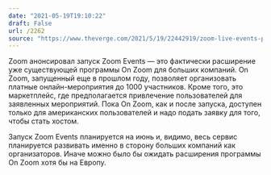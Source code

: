 ```yaml
---
date: "2021-05-19T19:10:22"
draft: False
url: /2262
source: "https://www.theverge.com/2021/5/19/22442919/zoom-live-events-paid-tickets-conferences-chat?scrolla=5eb6d68b7fedc32c19ef33b4"
---
```


Zoom анонсировал запуск Zoom Events — это фактически расширение уже существующей программы On Zoom для больших компаний. On Zoom, запущенный еще в прошлом году, позволяет организовать платные онлайн-мероприятия до 1000 участников. Кроме того, это маркетплейс, где предполагается привлечение пользователей для заявленных мероприятий. Пока On Zoom, как и после запуска, доступен только для американских пользователей и надо подать заявку для того, чтобы стать хостом.

Запуск Zoom Events планируется на июнь и, видимо, весь сервис планируется развивать именно в сторону больших компаний как организаторов. Иначе можно было бы ожидать расширения программы On Zoom хотя бы на Европу.
